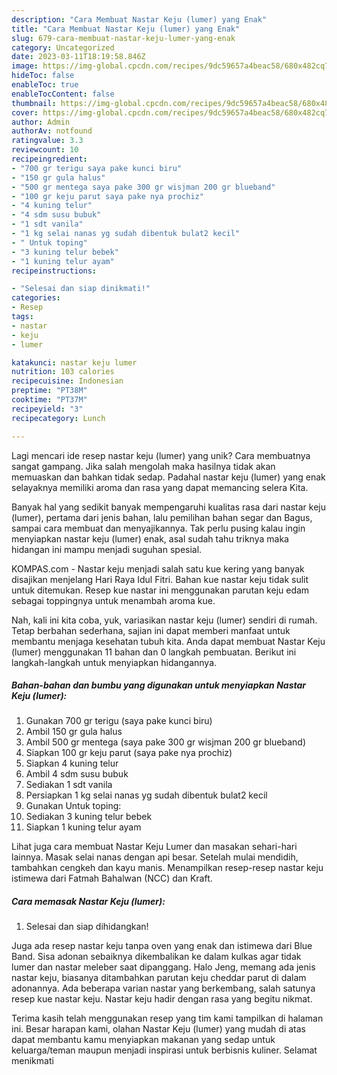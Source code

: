```yaml
---
description: "Cara Membuat Nastar Keju (lumer) yang Enak"
title: "Cara Membuat Nastar Keju (lumer) yang Enak"
slug: 679-cara-membuat-nastar-keju-lumer-yang-enak
category: Uncategorized
date: 2023-03-11T18:19:58.846Z
image: https://img-global.cpcdn.com/recipes/9dc59657a4beac58/680x482cq70/nastar-keju-lumer-foto-resep-utama.jpg
hideToc: false
enableToc: true
enableTocContent: false
thumbnail: https://img-global.cpcdn.com/recipes/9dc59657a4beac58/680x482cq70/nastar-keju-lumer-foto-resep-utama.jpg
cover: https://img-global.cpcdn.com/recipes/9dc59657a4beac58/680x482cq70/nastar-keju-lumer-foto-resep-utama.jpg
author: Admin
authorAv: notfound
ratingvalue: 3.3
reviewcount: 10
recipeingredient:
- "700 gr terigu saya pake kunci biru"
- "150 gr gula halus"
- "500 gr mentega saya pake 300 gr wisjman 200 gr blueband"
- "100 gr keju parut saya pake nya prochiz"
- "4 kuning telur"
- "4 sdm susu bubuk"
- "1 sdt vanila"
- "1 kg selai nanas yg sudah dibentuk bulat2 kecil"
- " Untuk toping"
- "3 kuning telur bebek"
- "1 kuning telur ayam"
recipeinstructions:

- "Selesai dan siap dinikmati!"
categories:
- Resep
tags:
- nastar
- keju
- lumer

katakunci: nastar keju lumer 
nutrition: 103 calories
recipecuisine: Indonesian
preptime: "PT38M"
cooktime: "PT37M"
recipeyield: "3"
recipecategory: Lunch

---
```





Lagi mencari ide resep nastar keju (lumer) yang unik? Cara membuatnya sangat gampang. Jika salah mengolah maka hasilnya tidak akan memuaskan dan bahkan tidak sedap. Padahal nastar keju (lumer) yang enak selayaknya memiliki aroma dan rasa yang dapat memancing selera Kita.





Banyak hal yang sedikit banyak mempengaruhi kualitas rasa dari nastar keju (lumer), pertama dari jenis bahan, lalu pemilihan bahan segar dan Bagus, sampai cara membuat dan menyajikannya. Tak perlu pusing kalau ingin menyiapkan nastar keju (lumer) enak,      asal sudah tahu triknya maka hidangan ini mampu menjadi suguhan spesial.














KOMPAS.com - Nastar keju menjadi salah satu kue kering yang banyak disajikan menjelang Hari Raya Idul Fitri. Bahan kue nastar keju tidak sulit untuk ditemukan. Resep kue nastar ini menggunakan parutan keju edam sebagai toppingnya untuk menambah aroma kue.






Nah, kali ini kita coba, yuk, variasikan nastar keju (lumer) sendiri di rumah. Tetap berbahan sederhana, sajian ini dapat memberi manfaat untuk membantu menjaga kesehatan tubuh kita. Anda dapat membuat Nastar Keju (lumer) menggunakan 11 bahan dan 0 langkah pembuatan. Berikut ini langkah-langkah untuk menyiapkan hidangannya.

<!--inarticleads1-->

##### Bahan-bahan dan bumbu yang digunakan untuk menyiapkan Nastar Keju (lumer):

1. Gunakan 700 gr terigu (saya pake kunci biru)
1. Ambil 150 gr gula halus
1. Ambil 500 gr mentega (saya pake 300 gr wisjman 200 gr blueband)
1. Siapkan 100 gr keju parut (saya pake nya prochiz)
1. Siapkan 4 kuning telur
1. Ambil 4 sdm susu bubuk
1. Sediakan 1 sdt vanila
1. Persiapkan 1 kg selai nanas yg sudah dibentuk bulat2 kecil
1. Gunakan  Untuk toping:
1. Sediakan 3 kuning telur bebek
1. Siapkan 1 kuning telur ayam


Lihat juga cara membuat Nastar Keju Lumer dan masakan sehari-hari lainnya. Masak selai nanas dengan api besar. Setelah mulai mendidih, tambahkan cengkeh dan kayu manis. Menampilkan resep-resep nastar keju istimewa dari Fatmah Bahalwan (NCC) dan Kraft. 

<!--inarticleads2-->

##### Cara memasak Nastar Keju (lumer):


1. Selesai dan siap dihidangkan!

Juga ada resep nastar keju tanpa oven yang enak dan istimewa dari Blue Band. Sisa adonan sebaiknya dikembalikan ke dalam kulkas agar tidak lumer dan nastar meleber saat dipanggang. Halo Jeng, memang ada jenis nastar keju, biasanya ditambahkan parutan keju cheddar parut di dalam adonannya. Ada beberapa varian nastar yang berkembang, salah satunya resep kue nastar keju. Nastar keju hadir dengan rasa yang begitu nikmat. 

Terima kasih telah menggunakan resep yang tim kami tampilkan di halaman ini. Besar harapan kami, olahan Nastar Keju (lumer) yang mudah di atas dapat membantu kamu menyiapkan makanan yang sedap untuk keluarga/teman maupun menjadi inspirasi untuk berbisnis kuliner. Selamat menikmati
